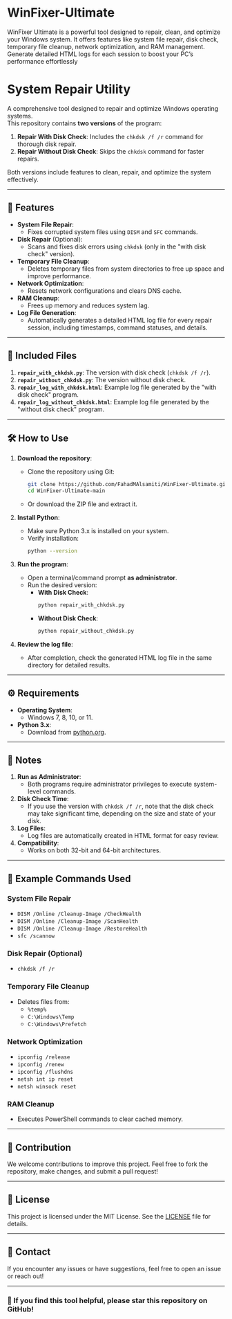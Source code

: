 # WinFixer-Ultimate
WinFixer Ultimate is a powerful tool designed to repair, clean, and optimize your Windows system. It offers features like system file repair, disk check, temporary file cleanup, network optimization, and RAM management. Generate detailed HTML logs for each session to boost your PC’s performance effortlessly

# System Repair Utility

A comprehensive tool designed to repair and optimize Windows operating systems.  
This repository contains **two versions** of the program:
1. **Repair With Disk Check**: Includes the `chkdsk /f /r` command for thorough disk repair.
2. **Repair Without Disk Check**: Skips the `chkdsk` command for faster repairs.

Both versions include features to clean, repair, and optimize the system effectively.

---

## 🚀 Features
- **System File Repair**:
  - Fixes corrupted system files using `DISM` and `SFC` commands.
- **Disk Repair** (Optional):
  - Scans and fixes disk errors using `chkdsk` (only in the "with disk check" version).
- **Temporary File Cleanup**:
  - Deletes temporary files from system directories to free up space and improve performance.
- **Network Optimization**:
  - Resets network configurations and clears DNS cache.
- **RAM Cleanup**:
  - Frees up memory and reduces system lag.
- **Log File Generation**:
  - Automatically generates a detailed HTML log file for every repair session, including timestamps, command statuses, and details.

---

## 📂 Included Files
1. **`repair_with_chkdsk.py`**: The version with disk check (`chkdsk /f /r`).
2. **`repair_without_chkdsk.py`**: The version without disk check.
3. **`repair_log_with_chkdsk.html`**: Example log file generated by the "with disk check" program.
4. **`repair_log_without_chkdsk.html`**: Example log file generated by the "without disk check" program.

---

## 🛠️ How to Use
1. **Download the repository**:
   - Clone the repository using Git:
     ```bash
     git clone https://github.com/FahadMAlsamiti/WinFixer-Ultimate.git
     cd WinFixer-Ultimate-main
     ```
   - Or download the ZIP file and extract it.

2. **Install Python**:
   - Make sure Python 3.x is installed on your system.
   - Verify installation:
     ```bash
     python --version
     ```

3. **Run the program**:
   - Open a terminal/command prompt **as administrator**.
   - Run the desired version:
     - **With Disk Check**:
       ```bash
       python repair_with_chkdsk.py
       ```
     - **Without Disk Check**:
       ```bash
       python repair_without_chkdsk.py
       ```

4. **Review the log file**:
   - After completion, check the generated HTML log file in the same directory for detailed results.

---

## ⚙️ Requirements
- **Operating System**:
  - Windows 7, 8, 10, or 11.
- **Python 3.x**:
  - Download from [python.org](https://www.python.org/).

---

## 🔔 Notes
1. **Run as Administrator**:
   - Both programs require administrator privileges to execute system-level commands.
2. **Disk Check Time**:
   - If you use the version with `chkdsk /f /r`, note that the disk check may take significant time, depending on the size and state of your disk.
3. **Log Files**:
   - Log files are automatically created in HTML format for easy review.
4. **Compatibility**:
   - Works on both 32-bit and 64-bit architectures.

---

## 📝 Example Commands Used
### System File Repair
- `DISM /Online /Cleanup-Image /CheckHealth`
- `DISM /Online /Cleanup-Image /ScanHealth`
- `DISM /Online /Cleanup-Image /RestoreHealth`
- `sfc /scannow`

### Disk Repair (Optional)
- `chkdsk /f /r`

### Temporary File Cleanup
- Deletes files from:
  - `%temp%`
  - `C:\Windows\Temp`
  - `C:\Windows\Prefetch`

### Network Optimization
- `ipconfig /release`
- `ipconfig /renew`
- `ipconfig /flushdns`
- `netsh int ip reset`
- `netsh winsock reset`

### RAM Cleanup
- Executes PowerShell commands to clear cached memory.

---

## 🤝 Contribution
We welcome contributions to improve this project. Feel free to fork the repository, make changes, and submit a pull request!

---

## 📜 License
This project is licensed under the MIT License. See the [LICENSE](LICENSE) file for details.

---

## 📧 Contact
If you encounter any issues or have suggestions, feel free to open an issue or reach out!

---

### 🌟 If you find this tool helpful, please star this repository on GitHub!
